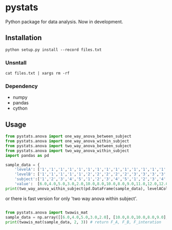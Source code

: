 # pystats

Python package for data analysis.
Now in development.

## Installation

```
python setup.py install --record files.txt
```

### Unsntall

```
cat files.txt | xargs rm -rf
```

### Dependency
- numpy
- pandas
- cython

## Usage

```python
from pystats.anova import one_way_anova_between_subject
from pystats.anova import one_way_anova_within_subject
from pystats.anova import two_way_anova_between_subject
from pystats.anova import two_way_anova_within_subject
import pandas as pd

sample_data = {
    'levelA': ['1','1','1','1','1','1','1','1','1','1','1','1','1','1','1','2','2','2','2','2','2','2','2','2','2','2','2','2','2','2'],
    'levelB': ['1','1','1','1','1','2','2','2','2','2','3','3','3','3','3','1','1','1','1','1','2','2','2','2','2','3','3','3','3','3'],
    'subject':['1','2','3','4','5','1','2','3','4','5','1','2','3','4','5','1','2','3','4','5','1','2','3','4','5','1','2','3','4','5'],
    'value':  [6.0,4.0,5.0,3.0,2.0,10.0,8.0,10.0,8.0,9.0,11.0,12.0,12.0,10.0,10.0,5.0,4.0,2.0,2.0,2.0,7.0,6.0,5.0,4.0,3.0,12.0,8.0,5.0,6.0,4.0] }
print(two_way_anova_within_subject(pd.DataFrame(sample_data), levelACol='levelA', levelBCol='levelB', subjectCol='subject', valCol='value')) # return pandas dataframe of anova table.
```

or there is fast version for only 'two way anova within subject'.
```python

from pystats.anova import twawis_mat
sample_data = np.array([[6.0,4.0,5.0,3.0,2.0], [10.0,8.0,10.0,8.0,9.0], [11.0,12.0,12.0,10.0,10.0], [5.0,4.0,2.0,2.0,2.0], [7.0,6.0,5.0,4.0,3.0], [12.0,8.0,5.0,6.0,4.0]])
print(twawis_mat(sample_data, 2, 3)) # return F_A, F_B, F_interation
```
